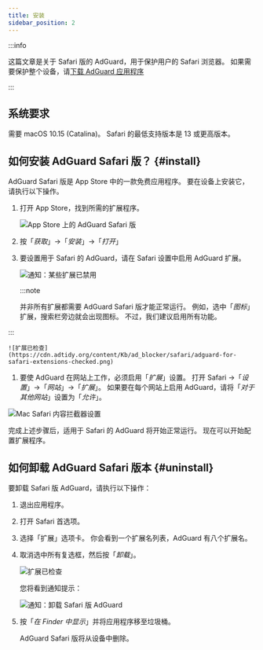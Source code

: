 ```yaml
---
title: 安装
sidebar_position: 2
---
```


:::info

这篇文章是关于 Safari 版的 AdGuard，用于保护用户的 Safari 浏览器。 如果需要保护整个设备，请[下载 AdGuard 应用程序](https://agrd.io/download-kb-adblock)

:::

## 系统要求

需要 macOS 10.15 (Catalina)。 Safari 的最低支持版本是 13 或更高版本。

## 如何安装 AdGuard Safari 版？ {#install}

AdGuard Safari 版是 App Store 中的一款免费应用程序。 要在设备上安装它，请执行以下操作。

1. 打开 App Store，找到所需的扩展程序。

    ![App Store 上的 AdGuard Safari 版](https://cdn.adtidy.org/content/Kb/ad_blocker/safari/adguard-for-safari-app-store.png)

1. 按「*获取*」→「*安装*」→「*打开*」

1. 要设置用于 Safari 的 AdGuard，请在 Safari 设置中启用 AdGuard 扩展。

    ![通知：某些扩展已禁用](https://cdn.adtidy.org/content/Kb/ad_blocker/safari/adguard-for-safari-notification.png)

    :::note

    并非所有扩展都需要 AdGuard Safari 版才能正常运行。 例如，选中「*图标*」扩展，搜索栏旁边就会出现图标。 不过，我们建议启用所有功能。


:::

    ![扩展已检查](https://cdn.adtidy.org/content/Kb/ad_blocker/safari/adguard-for-safari-extensions-checked.png)

1. 要使 AdGuard 在网站上工作，必须启用「*扩展*」设置。 打开 Safari →「*设置*」→「*网站*」→「*扩展*」。 如果要在每个网站上启用 AdGuard，请将「*对于其他网站*」设置为「*允许*」。

![Mac Safari 内容拦截器设置](https://cdn.adtidy.org/content/Kb/ad_blocker/safari/macos_extensions.png)
<!-- adguard-for-safari-content-blocker-setting-macos.png -->

完成上述步骤后，适用于 Safari 的 AdGuard 将开始正常运行。 现在可以开始配置扩展程序。

## 如何卸载 AdGuard Safari 版本 {#uninstall}

要卸载 Safari 版 AdGuard，请执行以下操作：

1. 退出应用程序。

1. 打开 Safari 首选项。

1. 选择「扩展」选项卡。 你会看到一个扩展名列表，AdGuard 有八个扩展名。

1. 取消选中所有复选框，然后按「*卸载*」。

    ![扩展已检查](https://cdn.adtidy.org/public/Adguard/kb/installation/Safari/extensionschecked.png)

    您将看到通知提示：

    ![通知：卸载 Safari 版 AdGuard](https://cdn.adtidy.org/public/Adguard/kb/installation/Safari/showinfinder.png)

1. 按「*在 Finder 中显示*」并将应用程序移至垃圾桶。

    AdGuard Safari 版将从设备中删除。
